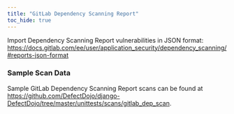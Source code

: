 ```yaml
---
title: "GitLab Dependency Scanning Report"
toc_hide: true
---
```

Import Dependency Scanning Report vulnerabilities in JSON format: https://docs.gitlab.com/ee/user/application_security/dependency_scanning/#reports-json-format
### Sample Scan Data
Sample GitLab Dependency Scanning Report scans can be found at https://github.com/DefectDojo/django-DefectDojo/tree/master/unittests/scans/gitlab_dep_scan.